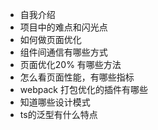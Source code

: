 - 自我介绍
- 项目中的难点和闪光点
- 如何做页面优化
- 组件间通信有哪些方式
- 页面优化20% 有哪些方法
- 怎么看页面性能，有哪些指标
- webpack 打包优化的插件有哪些
- 知道哪些设计模式
- ts的泛型有什么特点